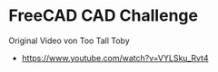 # FreeCAD CAD Challenge

Original Video von Too Tall Toby

- https://www.youtube.com/watch?v=VYLSku_Rvt4  
